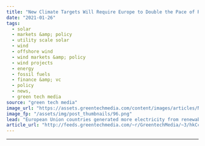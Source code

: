 ```yaml
---
title: "New Climate Targets Will Require Europe to Double the Pace of Renewables Deployment"
date: "2021-01-26"
tags: 
  - solar
  - markets &amp; policy
  - utility scale solar
  - wind
  - offshore wind
  - wind markets &amp; policy
  - wind projects
  - energy
  - fossil fuels
  - finance &amp; vc
  - policy
  - news,
  - green tech media
source: "green tech media"
image_url: "https://assets.greentechmedia.com/content/images/articles/Nordex_Germany_Onshore_Wind_Turbine_XL_Credit_Nordex.jpg"
image_fp: "/assets/img/post_thumbnails/96.png"
lead: "European Union countries generated more electricity from renewables than from coal and gas for the first time ever in 2020, according to a report released Monday. But despite the progress, much work is left to do if lofty new climate targets are to b ..."
article_url: "http://feeds.greentechmedia.com/~r/GreentechMedia/~3/hkCclnql0XQ/new-climate-targets-mean-europe-must-double-pace-of-renewable-deployment"
---
```


---
